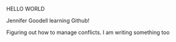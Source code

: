 HELLO WORLD

Jennifer Goodell learning Github!

Figuring out how to manage conflicts.
I am writing something too

